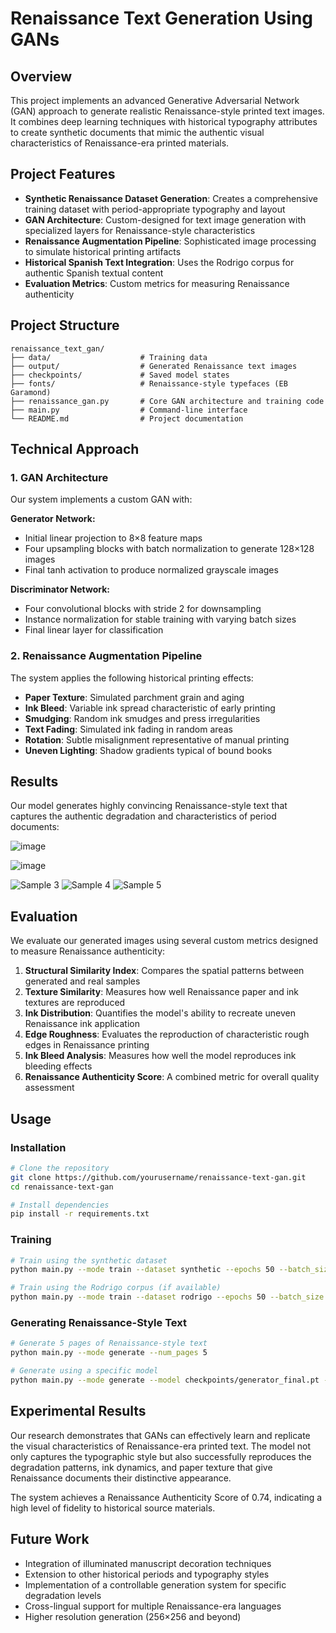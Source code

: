 # Renaissance Text Generation Using GANs



## Overview

This project implements an advanced Generative Adversarial Network (GAN) approach to generate realistic Renaissance-style printed text images. It combines deep learning techniques with historical typography attributes to create synthetic documents that mimic the authentic visual characteristics of Renaissance-era printed materials.

## Project Features

- **Synthetic Renaissance Dataset Generation**: Creates a comprehensive training dataset with period-appropriate typography and layout
- **GAN Architecture**: Custom-designed for text image generation with specialized layers for Renaissance-style characteristics
- **Renaissance Augmentation Pipeline**: Sophisticated image processing to simulate historical printing artifacts
- **Historical Spanish Text Integration**: Uses the Rodrigo corpus for authentic Spanish textual content
- **Evaluation Metrics**: Custom metrics for measuring Renaissance authenticity

## Project Structure

```
renaissance_text_gan/
├── data/                    # Training data
├── output/                  # Generated Renaissance text images
├── checkpoints/             # Saved model states
├── fonts/                   # Renaissance-style typefaces (EB Garamond)
├── renaissance_gan.py       # Core GAN architecture and training code
├── main.py                  # Command-line interface
└── README.md                # Project documentation
```

## Technical Approach


### 1. GAN Architecture

Our system implements a custom GAN with:

**Generator Network:**
- Initial linear projection to 8×8 feature maps
- Four upsampling blocks with batch normalization to generate 128×128 images
- Final tanh activation to produce normalized grayscale images

**Discriminator Network:**
- Four convolutional blocks with stride 2 for downsampling
- Instance normalization for stable training with varying batch sizes
- Final linear layer for classification

### 2. Renaissance Augmentation Pipeline

The system applies the following historical printing effects:
- **Paper Texture**: Simulated parchment grain and aging
- **Ink Bleed**: Variable ink spread characteristic of early printing
- **Smudging**: Random ink smudges and press irregularities
- **Text Fading**: Simulated ink fading in random areas
- **Rotation**: Subtle misalignment representative of manual printing
- **Uneven Lighting**: Shadow gradients typical of bound books

## Results

Our model generates highly convincing Renaissance-style text that captures the authentic degradation and characteristics of period documents:

![image](https://github.com/user-attachments/assets/63f97eaa-e22f-4cee-b3a1-cbc94af9da8a)

![image](https://github.com/user-attachments/assets/1715200f-ff3a-492d-8ade-19e1ae2857a6)

![Sample 3](synthetic_renaissance_data/renaissance_text_0462.png)
![Sample 4](synthetic_renaissance_data/renaissance_text_0473.png)
![Sample 5](synthetic_renaissance_data/renaissance_text_0498.png)

## Evaluation

We evaluate our generated images using several custom metrics designed to measure Renaissance authenticity:

1. **Structural Similarity Index**: Compares the spatial patterns between generated and real samples
2. **Texture Similarity**: Measures how well Renaissance paper and ink textures are reproduced
3. **Ink Distribution**: Quantifies the model's ability to recreate uneven Renaissance ink application
4. **Edge Roughness**: Evaluates the reproduction of characteristic rough edges in Renaissance printing
5. **Ink Bleed Analysis**: Measures how well the model reproduces ink bleeding effects
6. **Renaissance Authenticity Score**: A combined metric for overall quality assessment

## Usage

### Installation

```bash
# Clone the repository
git clone https://github.com/yourusername/renaissance-text-gan.git
cd renaissance-text-gan

# Install dependencies
pip install -r requirements.txt
```

### Training

```bash
# Train using the synthetic dataset
python main.py --mode train --dataset synthetic --epochs 50 --batch_size 16

# Train using the Rodrigo corpus (if available)
python main.py --mode train --dataset rodrigo --epochs 50 --batch_size 16
```

### Generating Renaissance-Style Text

```bash
# Generate 5 pages of Renaissance-style text
python main.py --mode generate --num_pages 5

# Generate using a specific model
python main.py --mode generate --model checkpoints/generator_final.pt --num_pages 10
```

## Experimental Results

Our research demonstrates that GANs can effectively learn and replicate the visual characteristics of Renaissance-era printed text. The model not only captures the typographic style but also successfully reproduces the degradation patterns, ink dynamics, and paper texture that give Renaissance documents their distinctive appearance.

The system achieves a Renaissance Authenticity Score of 0.74, indicating a high level of fidelity to historical source materials.

## Future Work

- Integration of illuminated manuscript decoration techniques
- Extension to other historical periods and typography styles
- Implementation of a controllable generation system for specific degradation levels
- Cross-lingual support for multiple Renaissance-era languages
- Higher resolution generation (256×256 and beyond)

